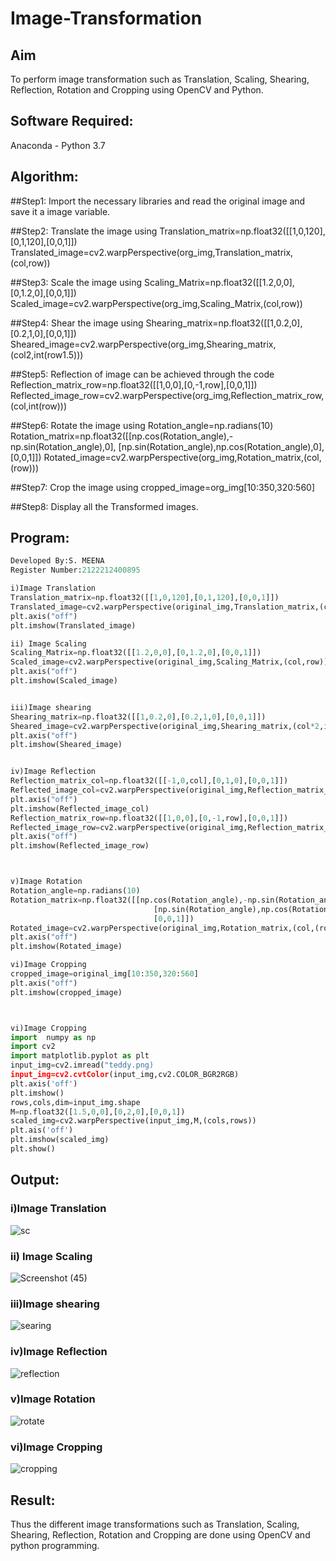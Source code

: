 # Image-Transformation
## Aim
To perform image transformation such as Translation, Scaling, Shearing, Reflection, Rotation and Cropping using OpenCV and Python.

## Software Required:
Anaconda - Python 3.7

## Algorithm:
##Step1:
Import the necessary libraries and read the original image and save it a image variable.

##Step2:
Translate the image using Translation_matrix=np.float32([[1,0,120],[0,1,120],[0,0,1]]) Translated_image=cv2.warpPerspective(org_img,Translation_matrix,(col,row))

##Step3:
Scale the image using Scaling_Matrix=np.float32([[1.2,0,0],[0,1.2,0],[0,0,1]]) Scaled_image=cv2.warpPerspective(org_img,Scaling_Matrix,(col,row))

##Step4:
Shear the image using Shearing_matrix=np.float32([[1,0.2,0],[0.2,1,0],[0,0,1]]) Sheared_image=cv2.warpPerspective(org_img,Shearing_matrix,(col2,int(row1.5)))

##Step5:
Reflection of image can be achieved through the code Reflection_matrix_row=np.float32([[1,0,0],[0,-1,row],[0,0,1]]) Reflected_image_row=cv2.warpPerspective(org_img,Reflection_matrix_row,(col,int(row)))

##Step6:
Rotate the image using Rotation_angle=np.radians(10) Rotation_matrix=np.float32([[np.cos(Rotation_angle),-np.sin(Rotation_angle),0], [np.sin(Rotation_angle),np.cos(Rotation_angle),0], [0,0,1]]) Rotated_image=cv2.warpPerspective(org_img,Rotation_matrix,(col,(row)))

##Step7:
Crop the image using cropped_image=org_img[10:350,320:560]

##Step8:
Display all the Transformed images.

## Program:
```python
Developed By:S. MEENA
Register Number:2122212400895

i)Image Translation
Translation_matrix=np.float32([[1,0,120],[0,1,120],[0,0,1]])
Translated_image=cv2.warpPerspective(original_img,Translation_matrix,(col,row))
plt.axis("off")
plt.imshow(Translated_image)

ii) Image Scaling
Scaling_Matrix=np.float32([[1.2,0,0],[0,1.2,0],[0,0,1]])
Scaled_image=cv2.warpPerspective(original_img,Scaling_Matrix,(col,row))
plt.axis("off")
plt.imshow(Scaled_image)


iii)Image shearing
Shearing_matrix=np.float32([[1,0.2,0],[0.2,1,0],[0,0,1]])
Sheared_image=cv2.warpPerspective(original_img,Shearing_matrix,(col*2,int(row*1.5)))
plt.axis("off")
plt.imshow(Sheared_image)


iv)Image Reflection
Reflection_matrix_col=np.float32([[-1,0,col],[0,1,0],[0,0,1]])
Reflected_image_col=cv2.warpPerspective(original_img,Reflection_matrix_col,(col,int(row)))
plt.axis("off")
plt.imshow(Reflected_image_col)
Reflection_matrix_row=np.float32([[1,0,0],[0,-1,row],[0,0,1]])
Reflected_image_row=cv2.warpPerspective(original_img,Reflection_matrix_row,(col,int(row)))
plt.axis("off")
plt.imshow(Reflected_image_row)



v)Image Rotation
Rotation_angle=np.radians(10)
Rotation_matrix=np.float32([[np.cos(Rotation_angle),-np.sin(Rotation_angle),0],
                                [np.sin(Rotation_angle),np.cos(Rotation_angle),0],
                                [0,0,1]])
Rotated_image=cv2.warpPerspective(original_img,Rotation_matrix,(col,(row)))
plt.axis("off")
plt.imshow(Rotated_image)

vi)Image Cropping
cropped_image=original_img[10:350,320:560]
plt.axis("off")
plt.imshow(cropped_image)



vi)Image Cropping
import  numpy as np
import cv2
import matplotlib.pyplot as plt
input_img=cv2.imread("teddy.png)
input_img=cv2.cvtColor(input_img,cv2.COLOR_BGR2RGB)
plt.axis('off')
plt.imshow()
rows,cols,dim=input_img.shape
M=np.float32([1.5,0,0],[0,2,0],[0,0,1])
scaled_img=cv2.warpPerspective(input_img,M,(cols,rows))
plt.ais('off')
plt.imshow(scaled_img)
plt.show()

```
## Output:
### i)Image Translation
![sc](https://user-images.githubusercontent.com/94677128/166959964-5127e32b-fe77-4c07-9b62-fb23f8e80db6.png)

### ii) Image Scaling
![Screenshot (45)](https://user-images.githubusercontent.com/94677128/166960193-fc93b38b-1249-483b-9495-f98804889255.png)



### iii)Image shearing
![searing](https://user-images.githubusercontent.com/94677128/166957577-b25b570d-2dbe-456f-a72c-21395d7e8699.png)



### iv)Image Reflection
![reflection](https://user-images.githubusercontent.com/94677128/166957948-b0bf28ad-9c97-4d39-8a46-f6bb5a38569f.png)




### v)Image Rotation
![rotate](https://user-images.githubusercontent.com/94677128/166959270-ef396c79-e9ce-4ae9-ab73-f51686f488b5.png)



### vi)Image Cropping
![cropping](https://user-images.githubusercontent.com/94677128/166958367-656f92b8-9f73-414d-9d0c-f3288f4a34dd.png)




## Result: 

Thus the different image transformations such as Translation, Scaling, Shearing, Reflection, Rotation and Cropping are done using OpenCV and python programming.
